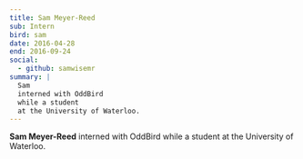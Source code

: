 ```yaml
---
title: Sam Meyer-Reed
sub: Intern
bird: sam
date: 2016-04-28
end: 2016-09-24
social:
  - github: samwisemr
summary: |
  Sam
  interned with OddBird
  while a student
  at the University of Waterloo.
---
```


**Sam Meyer-Reed**
interned with OddBird
while a student
at the University of Waterloo.
